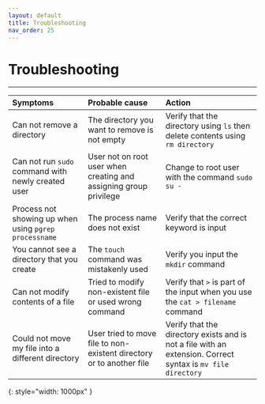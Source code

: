 ```yaml
---
layout: default
title: Troubleshooting
nav_order: 25
---
```


# Troubleshooting

---

|  Symptoms  | Probable cause  | Action |
| :----------| :----------------| :--------|
|Can not remove a directory| The directory you want to remove is not empty | Verify that the directory using `ls` then delete contents using `rm directory`|
| Can not run `sudo` command with newly created user| User not on root user when creating and assigning group privilege | Change to root user with the command `sudo su -`|
| Process not showing up when using `pgrep processname` | The process name does not exist | Verify that the correct keyword is input |
| You cannot see a directory that you create |The `touch` command was mistakenly used | Verify you input the `mkdir` command
|Can not modify contents of a file | Tried to modify non-existent file or used wrong command | Verify that `>` is part of the input when you use the `cat > filename` command
|Could not move my file into a different directory|User tried to move file to non-existent directory or to another file| Verify that the directory exists and is not a file with an extension. Correct syntax is `mv file directory`
{: style="width: 1000px" }
